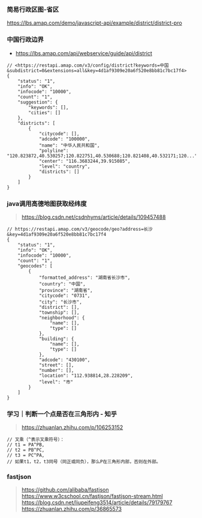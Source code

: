 ### 简易行政区图-省区

<https://lbs.amap.com/demo/javascript-api/example/district/district-pro>



### 中国行政边界

- <https://lbs.amap.com/api/webservice/guide/api/district>

```jsonc
// <https://restapi.amap.com/v3/config/district?keywords=中国&subdistrict=0&extensions=all&key=4d1af9309e20a6f520e8bb81c7bc17f4>
{
    "status": "1",
    "info": "OK",
    "infocode": "10000",
    "count": "1",
    "suggestion": {
        "keywords": [],
        "cities": []
    },
    "districts": [
        {
            "citycode": [],
            "adcode": "100000",
            "name": "中华人民共和国",
            "polyline": "120.823872,40.530257;120.822751,40.530688;120.821408,40.532171;120...",
            "center": "116.3683244,39.915085",
            "level": "country",
            "districts": []
        }
    ]
}
```



### java调用高德地图获取经纬度

> <https://blog.csdn.net/csdnhyms/article/details/109457488>

```jsonc
// https://restapi.amap.com/v3/geocode/geo?address=长沙&key=4d1af9309e20a6f520e8bb81c7bc17f4
{
    "status": "1",
    "info": "OK",
    "infocode": "10000",
    "count": "1",
    "geocodes": [
        {
            "formatted_address": "湖南省长沙市",
            "country": "中国",
            "province": "湖南省",
            "citycode": "0731",
            "city": "长沙市",
            "district": [],
            "township": [],
            "neighborhood": {
                "name": [],
                "type": []
            },
            "building": {
                "name": [],
                "type": []
            },
            "adcode": "430100",
            "street": [],
            "number": [],
            "location": "112.938814,28.228209",
            "level": "市"
        }
    ]
}
```



### 学习｜判断一个点是否在三角形内 - 知乎

> <https://zhuanlan.zhihu.com/p/106253152>

```
// 叉乘（^表示叉乘符号）：
// t1 = PA^PB,
// t2 = PB^PC,
// t3 = PC^PA,
// 如果t1，t2，t3同号（同正或同负），那么P在三角形内部，否则在外部。
```



### fastjson

> <https://github.com/alibaba/fastjson>
> <https://www.w3cschool.cn/fastjson/fastjson-stream.html>
> <https://blog.csdn.net/liupeifeng3514/article/details/79179767>
> <https://zhuanlan.zhihu.com/p/36865573>

